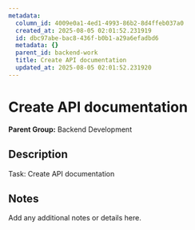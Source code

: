 ```yaml
---
metadata:
  column_id: 4009e0a1-4ed1-4993-86b2-8d4ffeb037a0
  created_at: 2025-08-05 02:01:52.231919
  id: dbc97abe-bac8-436f-b0b1-a29a6efadbd6
  metadata: {}
  parent_id: backend-work
  title: Create API documentation
  updated_at: 2025-08-05 02:01:52.231920
---
```


# Create API documentation

**Parent Group:** Backend Development

## Description
Task: Create API documentation

## Notes
Add any additional notes or details here.